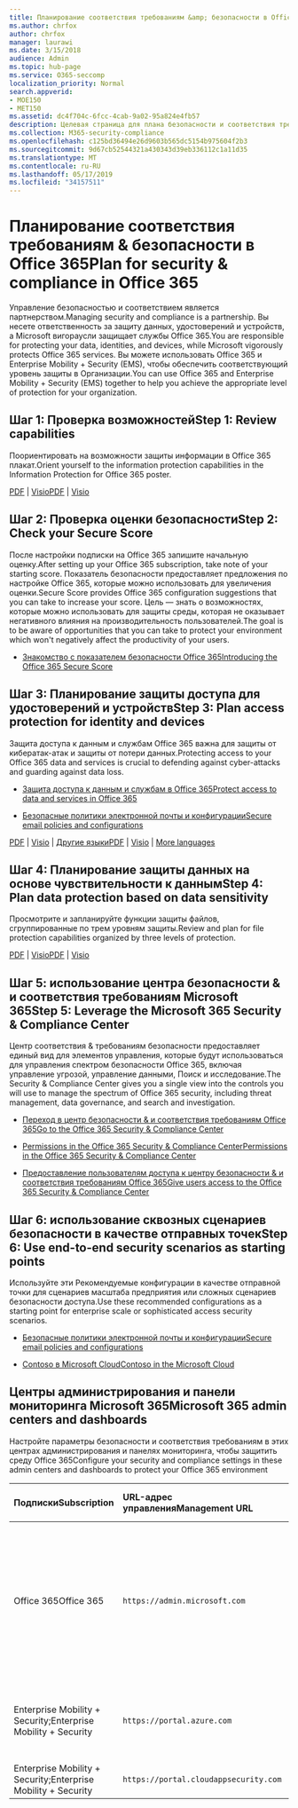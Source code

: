 ```yaml
---
title: Планирование соответствия требованиям &amp; безопасности в Office 365
ms.author: chrfox
author: chrfox
manager: laurawi
ms.date: 3/15/2018
audience: Admin
ms.topic: hub-page
ms.service: O365-seccomp
localization_priority: Normal
search.appverid:
- MOE150
- MET150
ms.assetid: dc4f704c-6fcc-4cab-9a02-95a824e4fb57
description: Целевая страница для плана безопасности и соответствия требованиям
ms.collection: M365-security-compliance
ms.openlocfilehash: c125bd36494e26d9603b565dc5154b975604f2b3
ms.sourcegitcommit: 9d67cb52544321a430343d39eb336112c1a11d35
ms.translationtype: MT
ms.contentlocale: ru-RU
ms.lasthandoff: 05/17/2019
ms.locfileid: "34157511"
---
```

# <a name="plan-for-security-amp-compliance-in-office-365"></a><span data-ttu-id="7efd5-103">Планирование соответствия требованиям &amp; безопасности в Office 365</span><span class="sxs-lookup"><span data-stu-id="7efd5-103">Plan for security &amp; compliance in Office 365</span></span>

<span data-ttu-id="7efd5-104">Управление безопасностью и соответствием является партнерством.</span><span class="sxs-lookup"><span data-stu-id="7efd5-104">Managing security and compliance is a partnership.</span></span> <span data-ttu-id="7efd5-105">Вы несете ответственность за защиту данных, удостоверений и устройств, а Microsoft вигораусли защищает службы Office 365.</span><span class="sxs-lookup"><span data-stu-id="7efd5-105">You are responsible for protecting your data, identities, and devices, while Microsoft vigorously protects Office 365 services.</span></span> <span data-ttu-id="7efd5-106">Вы можете использовать Office 365 и Enterprise Mobility + Security (EMS), чтобы обеспечить соответствующий уровень защиты в Организации.</span><span class="sxs-lookup"><span data-stu-id="7efd5-106">You can use Office 365 and Enterprise Mobility + Security (EMS) together to help you achieve the appropriate level of protection for your organization.</span></span>
  
## <a name="step-1-review-capabilities"></a><span data-ttu-id="7efd5-107">Шаг 1: Проверка возможностей</span><span class="sxs-lookup"><span data-stu-id="7efd5-107">Step 1: Review capabilities</span></span>

<span data-ttu-id="7efd5-108">Поориентировать на возможности защиты информации в Office 365 плакат.</span><span class="sxs-lookup"><span data-stu-id="7efd5-108">Orient yourself to the information protection capabilities in the Information Protection for Office 365 poster.</span></span> 
  
<span data-ttu-id="7efd5-109">[PDF](https://download.microsoft.com/download/2/3/D/23D91386-8349-4F7A-9470-FD5AED861F16/MSFT_cloud_architecture_informationprotection.pdf) | [Visio](https://download.microsoft.com/download/2/3/D/23D91386-8349-4F7A-9470-FD5AED861F16/MSFT_cloud_architecture_informationprotection.vsd)</span><span class="sxs-lookup"><span data-stu-id="7efd5-109">[PDF](https://download.microsoft.com/download/2/3/D/23D91386-8349-4F7A-9470-FD5AED861F16/MSFT_cloud_architecture_informationprotection.pdf) | [Visio](https://download.microsoft.com/download/2/3/D/23D91386-8349-4F7A-9470-FD5AED861F16/MSFT_cloud_architecture_informationprotection.vsd)</span></span>
  
## <a name="step-2-check-your-secure-score"></a><span data-ttu-id="7efd5-110">Шаг 2: Проверка оценки безопасности</span><span class="sxs-lookup"><span data-stu-id="7efd5-110">Step 2: Check your Secure Score</span></span>

<span data-ttu-id="7efd5-111">После настройки подписки на Office 365 запишите начальную оценку.</span><span class="sxs-lookup"><span data-stu-id="7efd5-111">After setting up your Office 365 subscription, take note of your starting score.</span></span> <span data-ttu-id="7efd5-112">Показатель безопасности предоставляет предложения по настройке Office 365, которые можно использовать для увеличения оценки.</span><span class="sxs-lookup"><span data-stu-id="7efd5-112">Secure Score provides Office 365 configuration suggestions that you can take to increase your score.</span></span> <span data-ttu-id="7efd5-113">Цель — знать о возможностях, которые можно использовать для защиты среды, которая не оказывает негативного влияния на производительность пользователей.</span><span class="sxs-lookup"><span data-stu-id="7efd5-113">The goal is to be aware of opportunities that you can take to protect your environment which won't negatively affect the productivity of your users.</span></span>
  
- [<span data-ttu-id="7efd5-114">Знакомство с показателем безопасности Office 365</span><span class="sxs-lookup"><span data-stu-id="7efd5-114">Introducing the Office 365 Secure Score</span></span>](microsoft-secure-score.md)
    
## <a name="step-3-plan-access-protection-for-identity-and-devices"></a><span data-ttu-id="7efd5-115">Шаг 3: Планирование защиты доступа для удостоверений и устройств</span><span class="sxs-lookup"><span data-stu-id="7efd5-115">Step 3: Plan access protection for identity and devices</span></span>

<span data-ttu-id="7efd5-116">Защита доступа к данным и службам Office 365 важна для защиты от кибератак-атак и защиты от потери данных.</span><span class="sxs-lookup"><span data-stu-id="7efd5-116">Protecting access to your Office 365 data and services is crucial to defending against cyber-attacks and guarding against data loss.</span></span>
  
- [<span data-ttu-id="7efd5-117">Защита доступа к данным и службам в Office 365</span><span class="sxs-lookup"><span data-stu-id="7efd5-117">Protect access to data and services in Office 365</span></span>](protect-access-to-data-and-services.md)
    
- [<span data-ttu-id="7efd5-118">Безопасные политики электронной почты и конфигурации</span><span class="sxs-lookup"><span data-stu-id="7efd5-118">Secure email policies and configurations</span></span>](https://docs.microsoft.com/microsoft-365/enterprise/secure-email-recommended-policies)
    
<span data-ttu-id="7efd5-119">[PDF](https://go.microsoft.com/fwlink/p/?linkid=841656) | [Visio](https://go.microsoft.com/fwlink/p/?linkid=841657) | [Другие языки](https://www.microsoft.com/download/details.aspx?id=55032)</span><span class="sxs-lookup"><span data-stu-id="7efd5-119">[PDF](https://go.microsoft.com/fwlink/p/?linkid=841656) | [Visio](https://go.microsoft.com/fwlink/p/?linkid=841657) | [More languages](https://www.microsoft.com/download/details.aspx?id=55032)</span></span>
  
## <a name="step-4-plan-data-protection-based-on-data-sensitivity"></a><span data-ttu-id="7efd5-120">Шаг 4: Планирование защиты данных на основе чувствительности к данным</span><span class="sxs-lookup"><span data-stu-id="7efd5-120">Step 4: Plan data protection based on data sensitivity</span></span>

<span data-ttu-id="7efd5-121">Просмотрите и запланируйте функции защиты файлов, сгруппированные по трем уровням защиты.</span><span class="sxs-lookup"><span data-stu-id="7efd5-121">Review and plan for file protection capabilities organized by three levels of protection.</span></span>
  
<span data-ttu-id="7efd5-122">[PDF](http://download.microsoft.com/download/7/8/9/789645A5-BD10-4541-BC33-F8D1EFF5E911/MSFT_cloud_architecture_O365%20file%20protection.pdf) | [Visio](http://download.microsoft.com/download/7/8/9/789645A5-BD10-4541-BC33-F8D1EFF5E911/MSFT_cloud_architecture_O365%20file%20protection.vsdx)</span><span class="sxs-lookup"><span data-stu-id="7efd5-122">[PDF](http://download.microsoft.com/download/7/8/9/789645A5-BD10-4541-BC33-F8D1EFF5E911/MSFT_cloud_architecture_O365%20file%20protection.pdf) | [Visio](http://download.microsoft.com/download/7/8/9/789645A5-BD10-4541-BC33-F8D1EFF5E911/MSFT_cloud_architecture_O365%20file%20protection.vsdx)</span></span>
  
## <a name="step-5-leverage-the-microsoft-365-security-amp-compliance-center"></a><span data-ttu-id="7efd5-123">Шаг 5: использование центра безопасности &amp; и соответствия требованиям Microsoft 365</span><span class="sxs-lookup"><span data-stu-id="7efd5-123">Step 5: Leverage the Microsoft 365 Security &amp; Compliance Center</span></span>

<span data-ttu-id="7efd5-124">Центр соответствия &amp; требованиям безопасности предоставляет единый вид для элементов управления, которые будут использоваться для управления спектром безопасности Office 365, включая управление угрозой, управление данными, Поиск и исследование.</span><span class="sxs-lookup"><span data-stu-id="7efd5-124">The Security &amp; Compliance Center gives you a single view into the controls you will use to manage the spectrum of Office 365 security, including threat management, data governance, and search and investigation.</span></span> 
  
- [<span data-ttu-id="7efd5-125">Переход в центр безопасности &amp; и соответствия требованиям Office 365</span><span class="sxs-lookup"><span data-stu-id="7efd5-125">Go to the Office 365 Security &amp; Compliance Center</span></span>](go-to-the-securitycompliance-center.md)
    
- [<span data-ttu-id="7efd5-126">Permissions in the Office 365 Security &amp; Compliance Center</span><span class="sxs-lookup"><span data-stu-id="7efd5-126">Permissions in the Office 365 Security &amp; Compliance Center</span></span>](permissions-in-the-security-and-compliance-center.md)
    
- [<span data-ttu-id="7efd5-127">Предоставление пользователям доступа к центру безопасности &amp; и соответствия требованиям Office 365</span><span class="sxs-lookup"><span data-stu-id="7efd5-127">Give users access to the Office 365 Security &amp; Compliance Center</span></span>](grant-access-to-the-security-and-compliance-center.md)
    
## <a name="step-6-use-end-to-end-security-scenarios-as-starting-points"></a><span data-ttu-id="7efd5-128">Шаг 6: использование сквозных сценариев безопасности в качестве отправных точек</span><span class="sxs-lookup"><span data-stu-id="7efd5-128">Step 6: Use end-to-end security scenarios as starting points</span></span>

<span data-ttu-id="7efd5-129">Используйте эти Рекомендуемые конфигурации в качестве отправной точки для сценариев масштаба предприятия или сложных сценариев безопасности доступа.</span><span class="sxs-lookup"><span data-stu-id="7efd5-129">Use these recommended configurations as a starting point for enterprise scale or sophisticated access security scenarios.</span></span>
  
- [<span data-ttu-id="7efd5-130">Безопасные политики электронной почты и конфигурации</span><span class="sxs-lookup"><span data-stu-id="7efd5-130">Secure email policies and configurations</span></span>](https://docs.microsoft.com/microsoft-365/enterprise/secure-email-recommended-policies)
    
- [<span data-ttu-id="7efd5-131">Contoso в Microsoft Cloud</span><span class="sxs-lookup"><span data-stu-id="7efd5-131">Contoso in the Microsoft Cloud</span></span>](http://aka.ms/cloudarchcontoso)
    
## <a name="microsoft-365-admin-centers-and-dashboards"></a><span data-ttu-id="7efd5-132">Центры администрирования и панели мониторинга Microsoft 365</span><span class="sxs-lookup"><span data-stu-id="7efd5-132">Microsoft 365 admin centers and dashboards</span></span>

<span data-ttu-id="7efd5-133">Настройте параметры безопасности и соответствия требованиям в этих центрах администрирования и панелях мониторинга, чтобы защитить среду Office 365</span><span class="sxs-lookup"><span data-stu-id="7efd5-133">Configure your security and compliance settings in these admin centers and dashboards to protect your Office 365 environment</span></span>
  
|<span data-ttu-id="7efd5-134">**Подписки**</span><span class="sxs-lookup"><span data-stu-id="7efd5-134">**Subscription**</span></span>|<span data-ttu-id="7efd5-135">**URL-адрес управления**</span><span class="sxs-lookup"><span data-stu-id="7efd5-135">**Management URL**</span></span>|<span data-ttu-id="7efd5-136">**Панели мониторинга и центры администрирования**</span><span class="sxs-lookup"><span data-stu-id="7efd5-136">**Dashboards and admin centers**</span></span>|
|:-----|:-----|:-----|
|<span data-ttu-id="7efd5-137">Office 365</span><span class="sxs-lookup"><span data-stu-id="7efd5-137">Office 365</span></span>  <br/> |`https://admin.microsoft.com`  <br/> | <span data-ttu-id="7efd5-138">Центр администрирования Microsoft 365</span><span class="sxs-lookup"><span data-stu-id="7efd5-138">Microsoft 365 admin center</span></span>  <br/>  <span data-ttu-id="7efd5-139">Security &amp; Compliance Center</span><span class="sxs-lookup"><span data-stu-id="7efd5-139">Security &amp; Compliance Center</span></span>  <br/>  <span data-ttu-id="7efd5-140">Центр администрирования Exchange</span><span class="sxs-lookup"><span data-stu-id="7efd5-140">Exchange admin center</span></span>  <br/>  <span data-ttu-id="7efd5-141">Центр администрирования SharePoint и центр администрирования OneDrive для бизнеса</span><span class="sxs-lookup"><span data-stu-id="7efd5-141">SharePoint admin center and OneDrive for Business admin center</span></span>  <br/> |
|<span data-ttu-id="7efd5-142">Enterprise Mobility + Security;</span><span class="sxs-lookup"><span data-stu-id="7efd5-142">Enterprise Mobility + Security</span></span>  <br/> |`https://portal.azure.com`  <br/> | <span data-ttu-id="7efd5-143">Azure Active Directory</span><span class="sxs-lookup"><span data-stu-id="7efd5-143">Azure Active Directory</span></span>  <br/>  <span data-ttu-id="7efd5-144">Управление мобильными приложениями Майкрософт</span><span class="sxs-lookup"><span data-stu-id="7efd5-144">Microsoft Mobile Application Management</span></span>  <br/>  <span data-ttu-id="7efd5-145">Microsoft Intune</span><span class="sxs-lookup"><span data-stu-id="7efd5-145">Microsoft Intune</span></span>  <br/> |
|<span data-ttu-id="7efd5-146">Enterprise Mobility + Security;</span><span class="sxs-lookup"><span data-stu-id="7efd5-146">Enterprise Mobility + Security</span></span>  <br/> |`https://portal.cloudappsecurity.com`  <br/> | <span data-ttu-id="7efd5-147">Cloud App Security</span><span class="sxs-lookup"><span data-stu-id="7efd5-147">Cloud App Security</span></span>  <br/> |
   

